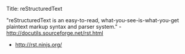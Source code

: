 Title: reStructuredText

"reStructuredText is an easy-to-read, what-you-see-is-what-you-get plaintext markup syntax and parser system." - <http://docutils.sourceforge.net/rst.html>

- <http://rst.ninjs.org/>
